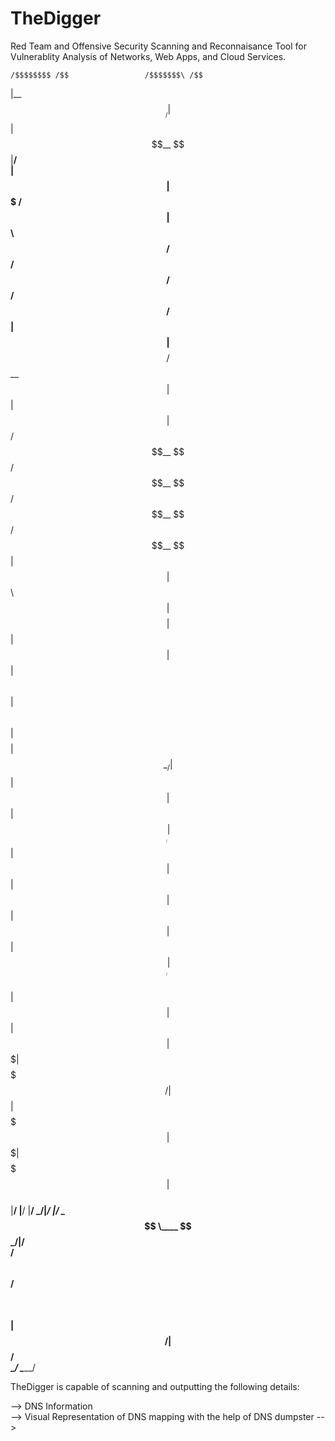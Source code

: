 # TheDigger

Red Team and Offensive Security Scanning and Reconnaisance Tool for Vulnerablity Analysis of Networks, Web Apps, and Cloud Services.


    /$$$$$$$$ /$$                 /$$$$$$$\ /$$                                        
   |__  $$__/| $$                | $$__  $$|__/                                        
      | $$   | $$$$$$$   /$$$$$$ | $$  \ $$ /$$  /$$$$$$   /$$$$$$   /$$$$$$   /$$$$$$ 
      | $$   | $$__  $$ /$$__  $$| $$  | $$| $$ /$$__  $$ /$$__  $$ /$$__  $$ /$$__  $$
      | $$   | $$  \ $$| $$$$$$$$| $$  | $$| $$| $$  \ $$| $$  \ $$| $$$$$$$$| $$  \__/
      | $$   | $$  | $$| $$_____/| $$  | $$| $$| $$  | $$| $$  | $$| $$_____/| $$      
      | $$   | $$  | $$|  $$$$$$$| $$$$$$$/| $$|  $$$$$$$|  $$$$$$$|  $$$$$$$| $$      
      |__/   |__/  |__/ \_______/|_______/ |__/ \____  $$ \____  $$ \_______/|__/      
                                                /$$  \ $$ /$$  \ $$                    
                                               |  $$$$$$/|  $$$$$$/                    
                                                \______/  \______/                     
                                                
TheDigger is capable of scanning and outputting the following details:

--> DNS Information <br>
--> Visual Representation of DNS mapping with the help of DNS dumpster
-->